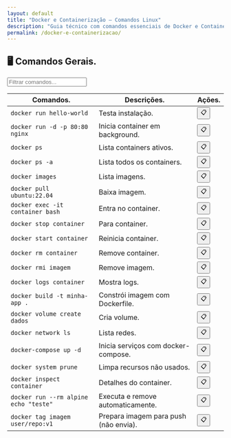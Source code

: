 ```yaml
---
layout: default
title: "Docker e Containerização — Comandos Linux"
description: "Guia técnico com comandos essenciais de Docker e Containerização. Copie, cole e use direto no terminal. Organizado por docker e containerização."
permalink: /docker-e-containerizacao/
---
```



<section>


<h2>🖥 Comandos Gerais.</h2>


<input type="text" oninput="filtrarLinhas(this.value)" placeholder="Filtrar comandos...">
<script>
function filtrarLinhas(termo) {
  const linhas = document.querySelectorAll('tbody tr');
  linhas.forEach(linha => {
    linha.style.display = linha.textContent.toLowerCase().includes(termo.toLowerCase()) ? '' : 'none';
  });
}
</script>



<div class="table-container">
<table class="evergreen-table">
  <thead>
    <tr>
      <th>Comandos.</th>
      <th>Descrições.</th>
      <th>Ações.</th>
    </tr>
  </thead>
  <tbody>
    <tr>
      <td data-label="Comando"><code>docker run hello-world</code></td>
      <td data-label="Descrição">Testa instalação.</td>
      <td data-label="Ação"><button class="copy-btn" data-command="docker run hello-world">📋</button></td>
    </tr>
    <tr>
      <td data-label="Comando"><code>docker run -d -p 80:80 nginx</code></td>
      <td data-label="Descrição">Inicia container em background.</td>
      <td data-label="Ação"><button class="copy-btn" data-command="docker run -d -p 80:80 nginx">📋</button></td>
    </tr>
    <tr>
      <td data-label="Comando"><code>docker ps</code></td>
      <td data-label="Descrição">Lista containers ativos.</td>
      <td data-label="Ação"><button class="copy-btn" data-command="docker ps">📋</button></td>
    </tr>
    <tr>
      <td data-label="Comando"><code>docker ps -a</code></td>
      <td data-label="Descrição">Lista todos os containers.</td>
      <td data-label="Ação"><button class="copy-btn" data-command="docker ps -a">📋</button></td>
    </tr>
    <tr>
      <td data-label="Comando"><code>docker images</code></td>
      <td data-label="Descrição">Lista imagens.</td>
      <td data-label="Ação"><button class="copy-btn" data-command="docker images">📋</button></td>
    </tr>
    <tr>
      <td data-label="Comando"><code>docker pull ubuntu:22.04</code></td>
      <td data-label="Descrição">Baixa imagem.</td>
      <td data-label="Ação"><button class="copy-btn" data-command="docker pull ubuntu:22.04">📋</button></td>
    </tr>
    <tr>
      <td data-label="Comando"><code>docker exec -it container bash</code></td>
      <td data-label="Descrição">Entra no container.</td>
      <td data-label="Ação"><button class="copy-btn" data-command="docker exec -it container bash">📋</button></td>
    </tr>
    <tr>
      <td data-label="Comando"><code>docker stop container</code></td>
      <td data-label="Descrição">Para container.</td>
      <td data-label="Ação"><button class="copy-btn" data-command="docker stop container">📋</button></td>
    </tr>
    <tr>
      <td data-label="Comando"><code>docker start container</code></td>
      <td data-label="Descrição">Reinicia container.</td>
      <td data-label="Ação"><button class="copy-btn" data-command="docker start container">📋</button></td>
    </tr>
    <tr>
      <td data-label="Comando"><code>docker rm container</code></td>
      <td data-label="Descrição">Remove container.</td>
      <td data-label="Ação"><button class="copy-btn" data-command="docker rm container">📋</button></td>
    </tr>
    <tr>
      <td data-label="Comando"><code>docker rmi imagem</code></td>
      <td data-label="Descrição">Remove imagem.</td>
      <td data-label="Ação"><button class="copy-btn" data-command="docker rmi imagem">📋</button></td>
    </tr>
    <tr>
      <td data-label="Comando"><code>docker logs container</code></td>
      <td data-label="Descrição">Mostra logs.</td>
      <td data-label="Ação"><button class="copy-btn" data-command="docker logs container">📋</button></td>
    </tr>
    <tr>
      <td data-label="Comando"><code>docker build -t minha-app .</code></td>
      <td data-label="Descrição">Constrói imagem com Dockerfile.</td>
      <td data-label="Ação"><button class="copy-btn" data-command="docker build -t minha-app .">📋</button></td>
    </tr>
    <tr>
      <td data-label="Comando"><code>docker volume create dados</code></td>
      <td data-label="Descrição">Cria volume.</td>
      <td data-label="Ação"><button class="copy-btn" data-command="docker volume create dados">📋</button></td>
    </tr>
    <tr>
      <td data-label="Comando"><code>docker network ls</code></td>
      <td data-label="Descrição">Lista redes.</td>
      <td data-label="Ação"><button class="copy-btn" data-command="docker network ls">📋</button></td>
    </tr>
    <tr>
      <td data-label="Comando"><code>docker-compose up -d</code></td>
      <td data-label="Descrição">Inicia serviços com docker-compose.</td>
      <td data-label="Ação"><button class="copy-btn" data-command="docker-compose up -d">📋</button></td>
    </tr>
    <tr>
      <td data-label="Comando"><code>docker system prune</code></td>
      <td data-label="Descrição">Limpa recursos não usados.</td>
      <td data-label="Ação"><button class="copy-btn" data-command="docker system prune">📋</button></td>
    </tr>
    <tr>
      <td data-label="Comando"><code>docker inspect container</code></td>
      <td data-label="Descrição">Detalhes do container.</td>
      <td data-label="Ação"><button class="copy-btn" data-command="docker inspect container">📋</button></td>
    </tr>
    <tr>
      <td data-label="Comando"><code>docker run --rm alpine echo "teste"</code></td>
      <td data-label="Descrição">Executa e remove automaticamente.</td>
      <td data-label="Ação"><button class="copy-btn" data-command="docker run --rm alpine echo &quot;teste&quot;">📋</button></td>
    </tr>
    <tr>
  <td data-label="Comando"><code>docker tag imagem user/repo:v1</code></td>
  <td data-label="Descrição">Prepara imagem para push (não envia).</td>
  <td data-label="Ação"><button class="copy-btn" data-command="docker tag imagem user/repo:v1">📋</button></td>
</tr>
  </tbody>
</table>
</div>






</section>

